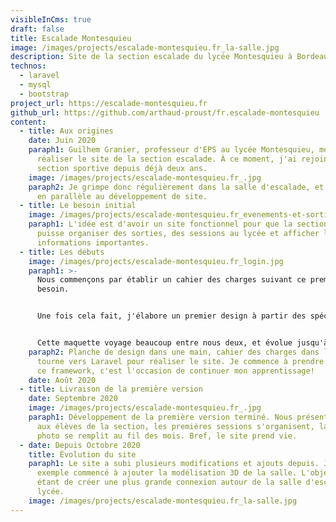 ```yaml
---
visibleInCms: true
draft: false
title: Escalade Montesquieu
image: /images/projects/escalade-montesquieu.fr_la-salle.jpg
description: Site de la section escalade du lycée Montesquieu à Bordeaux. Modélisation 3D de la salle.
technos:
  - laravel
  - mysql
  - bootstrap
project_url: https://escalade-montesquieu.fr
github_url: https://github.com/arthaud-proust/fr.escalade-montesquieu
content:
  - title: Aux origines
    date: Juin 2020
    paraph1: Guilhem Granier, professeur d'EPS au lycée Montesquieu, me propose de
      réaliser le site de la section escalade. À ce moment, j'ai rejoint cette
      section sportive depuis déjà deux ans.
    image: /images/projects/escalade-montesquieu.fr_.jpg
    paraph2: Je grimpe donc régulièrement dans la salle d'escalade, et je me forme
      en parallèle au développement de site.
  - title: Le besoin initial
    image: /images/projects/escalade-montesquieu.fr_evenements-et-sorties_sortie-en-salle.jpg
    paraph1: L'idée est d'avoir un site fonctionnel pour que la section escalade
      puisse organiser des sorties, des sessions au lycée et afficher les
      informations importantes.
  - title: Les débuts
    image: /images/projects/escalade-montesquieu.fr_login.jpg
    paraph1: >-
      Nous commençons par établir un cahier des charges suivant ce premier
      besoin. 


      Une fois cela fait, j'élabore un premier design à partir des spécifications de M.Granier. 


      Cette maquette voyage beaucoup entre nous deux, et évolue jusqu'à sa version finale.
    paraph2: Planche de design dans une main, cahier des charges dans l'autre, je me
      tourne vers Laravel pour réaliser le site. Je commence à prendre en main
      ce framework, c'est l'occasion de continuer mon apprentissage!
    date: Août 2020
  - title: Livraison de la première version
    date: Septembre 2020
    image: /images/projects/escalade-montesquieu.fr_.jpg
    paraph1: Développement de la première version terminé. Nous présentons le site
      aux élèves de la section, les premières sessions s'organisent, la galerie
      photo se remplit au fil des mois. Bref, le site prend vie.
  - date: Depuis Octobre 2020
    title: Évolution du site
    paraph1: Le site a subi plusieurs modifications et ajouts depuis. J'ai par
      exemple commencé à ajouter la modélisation 3D de la salle. L'objectif
      étant de créer une plus grande connexion autour de la salle d'escalade du
      lycée.
    image: /images/projects/escalade-montesquieu.fr_la-salle.jpg
---
```

